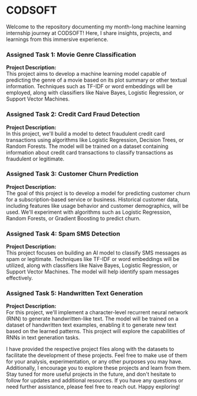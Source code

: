 # CODSOFT
Welcome to the repository documenting my month-long machine learning internship journey at CODSOFT! Here, I share insights, projects, and learnings from this immersive experience.




### Assigned Task 1: Movie Genre Classification

**Project Description:**  
This project aims to develop a machine learning model capable of predicting the genre of a movie based on its plot summary or other textual information. Techniques such as TF-IDF or word embeddings will be employed, along with classifiers like Naive Bayes, Logistic Regression, or Support Vector Machines.

### Assigned Task 2: Credit Card Fraud Detection

**Project Description:**  
In this project, we'll build a model to detect fraudulent credit card transactions using algorithms like Logistic Regression, Decision Trees, or Random Forests. The model will be trained on a dataset containing information about credit card transactions to classify transactions as fraudulent or legitimate.

### Assigned Task 3: Customer Churn Prediction

**Project Description:**  
The goal of this project is to develop a model for predicting customer churn for a subscription-based service or business. Historical customer data, including features like usage behavior and customer demographics, will be used. We'll experiment with algorithms such as Logistic Regression, Random Forests, or Gradient Boosting to predict churn.

### Assigned Task 4: Spam SMS Detection

**Project Description:**  
This project focuses on building an AI model to classify SMS messages as spam or legitimate. Techniques like TF-IDF or word embeddings will be utilized, along with classifiers like Naive Bayes, Logistic Regression, or Support Vector Machines. The model will help identify spam messages effectively.

### Assigned Task 5: Handwritten Text Generation

**Project Description:**  
For this project, we'll implement a character-level recurrent neural network (RNN) to generate handwritten-like text. The model will be trained on a dataset of handwritten text examples, enabling it to generate new text based on the learned patterns. This project will explore the capabilities of RNNs in text generation tasks.



I have provided the respective project files along with the datasets to facilitate the development of these projects. Feel free to make use of them for your analysis, experimentation, or any other purposes you may have. Additionally, I encourage you to explore these projects and learn from them. Stay tuned for more useful projects in the future, and don't hesitate to follow for updates and additional resources. If you have any questions or need further assistance, please feel free to reach out. Happy exploring!

